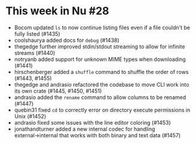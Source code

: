 # This week in Nu #28

- Bocom updated `ls` to now continue listing files even if a file couldn't be fully listed (#1435)
- coolshaurya added docs for `debug` (#1438)
- thegedge further improved stdin/stdout streaming to allow for infinite streams (#1440)
- notryanb added support for unknown MIME types when downloading (#1441)
- hirschenberger added a `shuffle` command to shuffle the order of rows (#1443, #1455)
- thegedge and andrasio refactored the codebase to move CLI work into its own crate (#1445, #1450, #1451)
- andrasio added the `rename` command to allow columns to be renamed (#1447)
- quebin31 fixed `cd` to correctly error on directory execute permissions in Unix (#1452)
- andrasio fixed some issues with the line editor coloring (#1453)
- jonathandturner added a new internal codec for handling external→internal that works with both binary and text data (#1457)